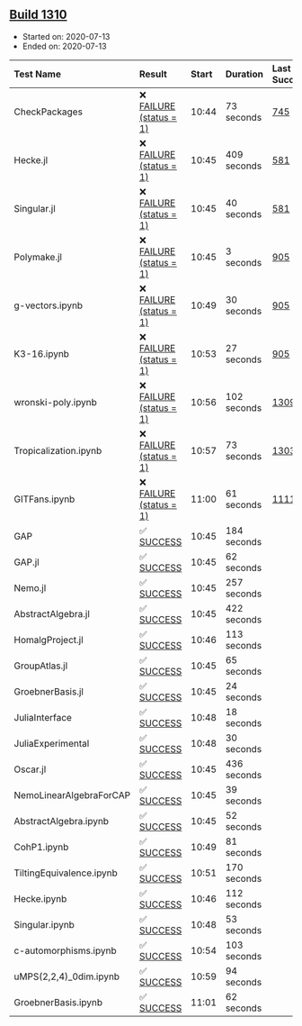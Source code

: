 ## [Build 1310](https://oscarci.mathematik.uni-kl.de/job/oscar-julia-1.4/1310/)

* Started on: 2020-07-13
* Ended on: 2020-07-13

| Test Name    | Result | Start | Duration | Last Success | First Failure |
|:-------------|:-------|:------|:---------|:-------------|:--------------|
| CheckPackages | ❌ [FAILURE (status = 1)](https://oscarci.mathematik.uni-kl.de/job/oscar-julia-1.4/1310/artifact/logs/build-1310/CheckPackages.log) | 10:44 | 73 seconds | [745](https://oscarci.mathematik.uni-kl.de/job/oscar-julia-1.4/745/) | [746](https://oscarci.mathematik.uni-kl.de/job/oscar-julia-1.4/746/) |
| Hecke.jl | ❌ [FAILURE (status = 1)](https://oscarci.mathematik.uni-kl.de/job/oscar-julia-1.4/1310/artifact/logs/build-1310/Hecke.jl.log) | 10:45 | 409 seconds | [581](https://oscarci.mathematik.uni-kl.de/job/oscar-julia-1.4/581/) | [582](https://oscarci.mathematik.uni-kl.de/job/oscar-julia-1.4/582/) |
| Singular.jl | ❌ [FAILURE (status = 1)](https://oscarci.mathematik.uni-kl.de/job/oscar-julia-1.4/1310/artifact/logs/build-1310/Singular.jl.log) | 10:45 | 40 seconds | [581](https://oscarci.mathematik.uni-kl.de/job/oscar-julia-1.4/581/) | [582](https://oscarci.mathematik.uni-kl.de/job/oscar-julia-1.4/582/) |
| Polymake.jl | ❌ [FAILURE (status = 1)](https://oscarci.mathematik.uni-kl.de/job/oscar-julia-1.4/1310/artifact/logs/build-1310/Polymake.jl.log) | 10:45 | 3 seconds | [905](https://oscarci.mathematik.uni-kl.de/job/oscar-julia-1.4/905/) | [907](https://oscarci.mathematik.uni-kl.de/job/oscar-julia-1.4/907/) |
| g-vectors.ipynb | ❌ [FAILURE (status = 1)](https://oscarci.mathematik.uni-kl.de/job/oscar-julia-1.4/1310/artifact/logs/build-1310/g-vectors.ipynb.log) | 10:49 | 30 seconds | [905](https://oscarci.mathematik.uni-kl.de/job/oscar-julia-1.4/905/) | [907](https://oscarci.mathematik.uni-kl.de/job/oscar-julia-1.4/907/) |
| K3-16.ipynb | ❌ [FAILURE (status = 1)](https://oscarci.mathematik.uni-kl.de/job/oscar-julia-1.4/1310/artifact/logs/build-1310/K3-16.ipynb.log) | 10:53 | 27 seconds | [905](https://oscarci.mathematik.uni-kl.de/job/oscar-julia-1.4/905/) | [907](https://oscarci.mathematik.uni-kl.de/job/oscar-julia-1.4/907/) |
| wronski-poly.ipynb | ❌ [FAILURE (status = 1)](https://oscarci.mathematik.uni-kl.de/job/oscar-julia-1.4/1310/artifact/logs/build-1310/wronski-poly.ipynb.log) | 10:56 | 102 seconds | [1309](https://oscarci.mathematik.uni-kl.de/job/oscar-julia-1.4/1309/) | [1310](https://oscarci.mathematik.uni-kl.de/job/oscar-julia-1.4/1310/) |
| Tropicalization.ipynb | ❌ [FAILURE (status = 1)](https://oscarci.mathematik.uni-kl.de/job/oscar-julia-1.4/1310/artifact/logs/build-1310/Tropicalization.ipynb.log) | 10:57 | 73 seconds | [1303](https://oscarci.mathematik.uni-kl.de/job/oscar-julia-1.4/1303/) | [1308](https://oscarci.mathematik.uni-kl.de/job/oscar-julia-1.4/1308/) |
| GITFans.ipynb | ❌ [FAILURE (status = 1)](https://oscarci.mathematik.uni-kl.de/job/oscar-julia-1.4/1310/artifact/logs/build-1310/GITFans.ipynb.log) | 11:00 | 61 seconds | [1111](https://oscarci.mathematik.uni-kl.de/job/oscar-julia-1.4/1111/) | [1112](https://oscarci.mathematik.uni-kl.de/job/oscar-julia-1.4/1112/) |
| GAP | ✅ [SUCCESS](https://oscarci.mathematik.uni-kl.de/job/oscar-julia-1.4/1310/artifact/logs/build-1310/GAP.log) | 10:45 | 184 seconds |  |  |
| GAP.jl | ✅ [SUCCESS](https://oscarci.mathematik.uni-kl.de/job/oscar-julia-1.4/1310/artifact/logs/build-1310/GAP.jl.log) | 10:45 | 62 seconds |  |  |
| Nemo.jl | ✅ [SUCCESS](https://oscarci.mathematik.uni-kl.de/job/oscar-julia-1.4/1310/artifact/logs/build-1310/Nemo.jl.log) | 10:45 | 257 seconds |  |  |
| AbstractAlgebra.jl | ✅ [SUCCESS](https://oscarci.mathematik.uni-kl.de/job/oscar-julia-1.4/1310/artifact/logs/build-1310/AbstractAlgebra.jl.log) | 10:45 | 422 seconds |  |  |
| HomalgProject.jl | ✅ [SUCCESS](https://oscarci.mathematik.uni-kl.de/job/oscar-julia-1.4/1310/artifact/logs/build-1310/HomalgProject.jl.log) | 10:46 | 113 seconds |  |  |
| GroupAtlas.jl | ✅ [SUCCESS](https://oscarci.mathematik.uni-kl.de/job/oscar-julia-1.4/1310/artifact/logs/build-1310/GroupAtlas.jl.log) | 10:45 | 65 seconds |  |  |
| GroebnerBasis.jl | ✅ [SUCCESS](https://oscarci.mathematik.uni-kl.de/job/oscar-julia-1.4/1310/artifact/logs/build-1310/GroebnerBasis.jl.log) | 10:45 | 24 seconds |  |  |
| JuliaInterface | ✅ [SUCCESS](https://oscarci.mathematik.uni-kl.de/job/oscar-julia-1.4/1310/artifact/logs/build-1310/JuliaInterface.log) | 10:48 | 18 seconds |  |  |
| JuliaExperimental | ✅ [SUCCESS](https://oscarci.mathematik.uni-kl.de/job/oscar-julia-1.4/1310/artifact/logs/build-1310/JuliaExperimental.log) | 10:48 | 30 seconds |  |  |
| Oscar.jl | ✅ [SUCCESS](https://oscarci.mathematik.uni-kl.de/job/oscar-julia-1.4/1310/artifact/logs/build-1310/Oscar.jl.log) | 10:45 | 436 seconds |  |  |
| NemoLinearAlgebraForCAP | ✅ [SUCCESS](https://oscarci.mathematik.uni-kl.de/job/oscar-julia-1.4/1310/artifact/logs/build-1310/NemoLinearAlgebraForCAP.log) | 10:45 | 39 seconds |  |  |
| AbstractAlgebra.ipynb | ✅ [SUCCESS](https://oscarci.mathematik.uni-kl.de/job/oscar-julia-1.4/1310/artifact/logs/build-1310/AbstractAlgebra.ipynb.log) | 10:45 | 52 seconds |  |  |
| CohP1.ipynb | ✅ [SUCCESS](https://oscarci.mathematik.uni-kl.de/job/oscar-julia-1.4/1310/artifact/logs/build-1310/CohP1.ipynb.log) | 10:49 | 81 seconds |  |  |
| TiltingEquivalence.ipynb | ✅ [SUCCESS](https://oscarci.mathematik.uni-kl.de/job/oscar-julia-1.4/1310/artifact/logs/build-1310/TiltingEquivalence.ipynb.log) | 10:51 | 170 seconds |  |  |
| Hecke.ipynb | ✅ [SUCCESS](https://oscarci.mathematik.uni-kl.de/job/oscar-julia-1.4/1310/artifact/logs/build-1310/Hecke.ipynb.log) | 10:46 | 112 seconds |  |  |
| Singular.ipynb | ✅ [SUCCESS](https://oscarci.mathematik.uni-kl.de/job/oscar-julia-1.4/1310/artifact/logs/build-1310/Singular.ipynb.log) | 10:48 | 53 seconds |  |  |
| c-automorphisms.ipynb | ✅ [SUCCESS](https://oscarci.mathematik.uni-kl.de/job/oscar-julia-1.4/1310/artifact/logs/build-1310/c-automorphisms.ipynb.log) | 10:54 | 103 seconds |  |  |
| uMPS(2,2,4)_0dim.ipynb | ✅ [SUCCESS](https://oscarci.mathematik.uni-kl.de/job/oscar-julia-1.4/1310/artifact/logs/build-1310/uMPS-2-2-4-_0dim.ipynb.log) | 10:59 | 94 seconds |  |  |
| GroebnerBasis.ipynb | ✅ [SUCCESS](https://oscarci.mathematik.uni-kl.de/job/oscar-julia-1.4/1310/artifact/logs/build-1310/GroebnerBasis.ipynb.log) | 11:01 | 62 seconds |  |  |
